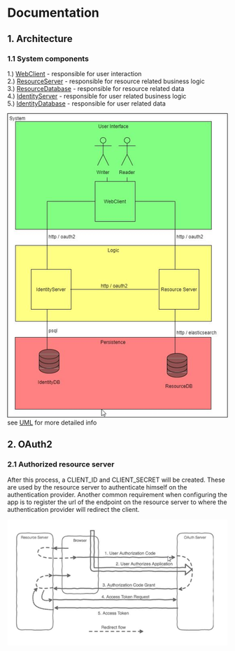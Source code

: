 # Documentation

## 1. Architecture

### 1.1 System components
1.) [WebClient](../src/client/web/angular/README.md) - responsible for user interaction  
2.) [ResourceServer](../src/server/resource/expressjs/README.md) - responsible for resource related business logic  
3.) [ResourceDatabase](../src/db/resource/elasticsearch/README.md) - responsible for resource related data  
4.) [IdentityServer](../src/server/identity/expressjs/README.md) - responsible for user related business logic  
5.) [IdentityDatabase](../src/db/identity/postgres/README.md) - responsible for user related data

![Image](./system-components.jpg)  
see [UML](./system-components.uxf) for more detailed info

## 2. OAuth2

### 2.1 Authorized resource server
After this process, a CLIENT_ID and CLIENT_SECRET will be created. These are used by the resource server to authenticate himself on the authentication provider. Another common requirement when configuring the app is to register the url of the endpoint on the resource server to where the authentication provider will redirect the client.

![Image](./oauth-flow.jpg)
